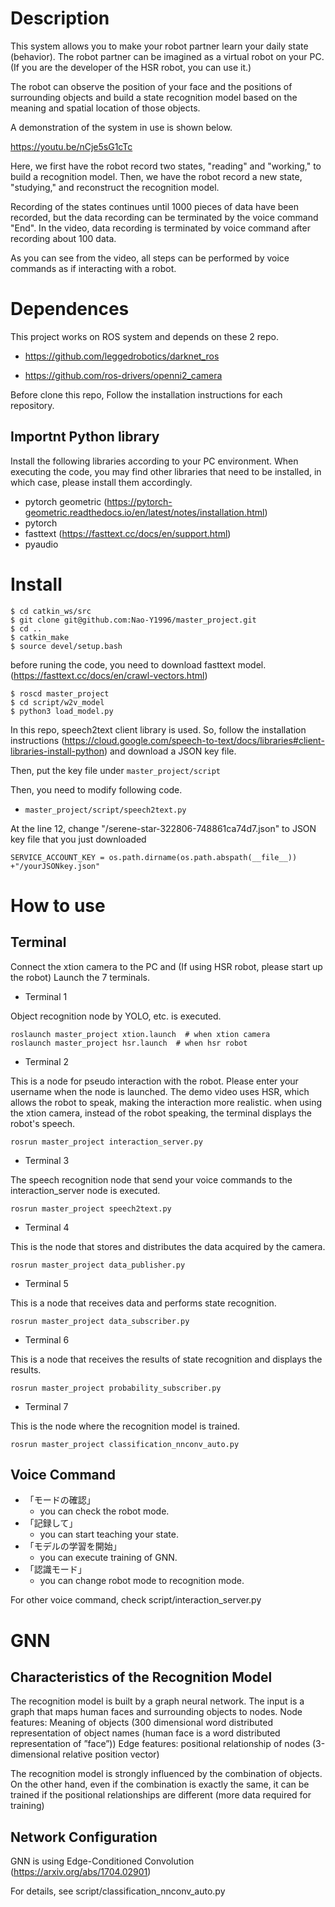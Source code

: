 # Description
This system allows you to make your robot partner learn your daily state (behavior).
The robot partner can be imagined as a virtual robot on your PC. (If you are the developer of the HSR robot, you can use it.)

The robot can observe the position of your face and the positions of surrounding objects and build a state recognition model based on the meaning and spatial location of those objects.

A demonstration of the system in use is shown below.

https://youtu.be/nCje5sG1cTc

Here, we first have the robot record two states, "reading" and "working," to build a recognition model.
Then, we have the robot record a new state, "studying," and reconstruct the recognition model.

Recording of the states continues until 1000 pieces of data have been recorded, but the data recording can be terminated by the voice command "End". In the video, data recording is terminated by voice command after recording about 100 data.

As you can see from the video, all steps can be performed by voice commands as if interacting with a robot.


# Dependences

This project works on ROS system and depends on these 2 repo.

- https://github.com/leggedrobotics/darknet_ros

- https://github.com/ros-drivers/openni2_camera


Before clone this repo, Follow the installation instructions for each repository.

## Importnt Python library
Install the following libraries according to your PC environment.
When executing the code, you may find other libraries that need to be installed, in which case, please install them accordingly.
- pytorch geometric (https://pytorch-geometric.readthedocs.io/en/latest/notes/installation.html)
- pytorch
- fasttext (https://fasttext.cc/docs/en/support.html)
- pyaudio


# Install
```
$ cd catkin_ws/src
$ git clone git@github.com:Nao-Y1996/master_project.git
$ cd ..
$ catkin_make
$ source devel/setup.bash
```
before runing the code, you need to download fasttext model. 
(https://fasttext.cc/docs/en/crawl-vectors.html)

```
$ roscd master_project
$ cd script/w2v_model
$ python3 load_model.py
```

In this repo, speech2text client library is used.
So, follow the installation instructions (https://cloud.google.com/speech-to-text/docs/libraries#client-libraries-install-python)
and download a JSON key file.

Then, put the key file under  `master_project/script`

Then, you need to modify following code. 
- `master_project/script/speech2text.py`

At the line 12, change "/serene-star-322806-748861ca74d7.json" to JSON key file that you just downloaded
```
SERVICE_ACCOUNT_KEY = os.path.dirname(os.path.abspath(__file__)) +"/yourJSONkey.json"
```

# How to use
## Terminal
Connect the xtion camera to the PC and
(If using HSR robot, please start up the robot)
Launch the 7 terminals.

- Terminal 1

Object recognition node by YOLO, etc. is executed.
```
roslaunch master_project xtion.launch  # when xtion camera
roslaunch master_project hsr.launch  # when hsr robot
```

- Terminal 2

This is a node for pseudo interaction with the robot. Please enter your username when the node is launched.
The demo video uses HSR, which allows the robot to speak, making the interaction more realistic. when using the xtion camera, instead of the robot speaking, the terminal displays the robot's speech.
```
rosrun master_project interaction_server.py 
```

- Terminal 3

The speech recognition node that send your voice commands to the interaction_server node is executed.
```
rosrun master_project speech2text.py
```

- Terminal 4

This is the node that stores and distributes the data acquired by the camera.
```
rosrun master_project data_publisher.py 
```

- Terminal 5

This is a node that receives data and performs state recognition.
```
rosrun master_project data_subscriber.py 
```

- Terminal 6

This is a node that receives the results of state recognition and displays the results.
```
rosrun master_project probability_subscriber.py 
```

- Terminal 7

This is the node where the recognition model is trained.
```
rosrun master_project classification_nnconv_auto.py
```
## Voice Command
- 「モードの確認」
    - you can check the robot mode.
- 「記録して」
    - you can start teaching your state.
- 「モデルの学習を開始」
    - you can execute training of GNN.
- 「認識モード」
    - you can change robot mode to recognition mode.

For other voice command, check script/interaction_server.py


# GNN
## Characteristics of the Recognition Model
The recognition model is built by a graph neural network.
The input is a graph that maps human faces and surrounding objects to nodes.
Node features: Meaning of objects
(300 dimensional word distributed representation of object names (human face is a word distributed representation of ”face”))
Edge features: positional relationship of nodes (3-dimensional relative position vector)

The recognition model is strongly influenced by the combination of objects.
On the other hand, even if the combination is exactly the same, it can be trained if the positional relationships are different (more data required for training)

## Network Configuration
GNN is using Edge-Conditioned Convolution (https://arxiv.org/abs/1704.02901)

For details, see
script/classification_nnconv_auto.py

